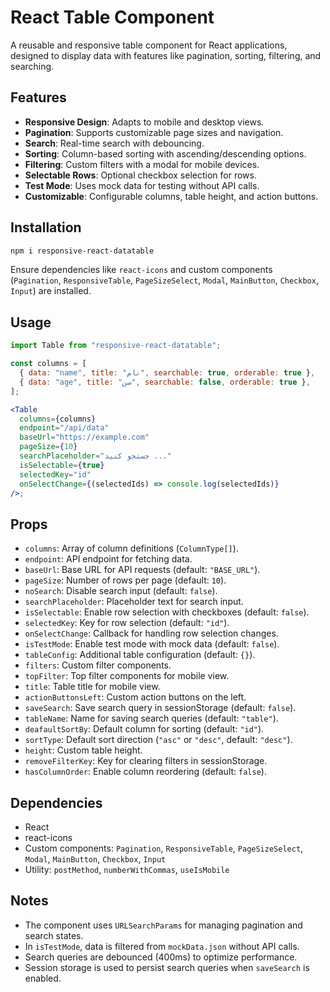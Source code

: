 # React Table Component

A reusable and responsive table component for React applications, designed to display data with features like pagination, sorting, filtering, and searching.

## Features

- **Responsive Design**: Adapts to mobile and desktop views.
- **Pagination**: Supports customizable page sizes and navigation.
- **Search**: Real-time search with debouncing.
- **Sorting**: Column-based sorting with ascending/descending options.
- **Filtering**: Custom filters with a modal for mobile devices.
- **Selectable Rows**: Optional checkbox selection for rows.
- **Test Mode**: Uses mock data for testing without API calls.
- **Customizable**: Configurable columns, table height, and action buttons.

## Installation

```bash
npm i responsive-react-datatable
```

Ensure dependencies like `react-icons` and custom components (`Pagination`, `ResponsiveTable`, `PageSizeSelect`, `Modal`, `MainButton`, `Checkbox`, `Input`) are installed.

## Usage

```jsx
import Table from "responsive-react-datatable";

const columns = [
  { data: "name", title: "نام", searchable: true, orderable: true },
  { data: "age", title: "سن", searchable: false, orderable: true },
];

<Table
  columns={columns}
  endpoint="/api/data"
  baseUrl="https://example.com"
  pageSize={10}
  searchPlaceholder="جستجو کنید ..."
  isSelectable={true}
  selectedKey="id"
  onSelectChange={(selectedIds) => console.log(selectedIds)}
/>;
```

## Props

- `columns`: Array of column definitions (`ColumnType[]`).
- `endpoint`: API endpoint for fetching data.
- `baseUrl`: Base URL for API requests (default: `"BASE_URL"`).
- `pageSize`: Number of rows per page (default: `10`).
- `noSearch`: Disable search input (default: `false`).
- `searchPlaceholder`: Placeholder text for search input.
- `isSelectable`: Enable row selection with checkboxes (default: `false`).
- `selectedKey`: Key for row selection (default: `"id"`).
- `onSelectChange`: Callback for handling row selection changes.
- `isTestMode`: Enable test mode with mock data (default: `false`).
- `tableConfig`: Additional table configuration (default: `{}`).
- `filters`: Custom filter components.
- `topFilter`: Top filter components for mobile view.
- `title`: Table title for mobile view.
- `actionButtonsLeft`: Custom action buttons on the left.
- `saveSearch`: Save search query in sessionStorage (default: `false`).
- `tableName`: Name for saving search queries (default: `"table"`).
- `deafaultSortBy`: Default column for sorting (default: `"id"`).
- `sortType`: Default sort direction (`"asc"` or `"desc"`, default: `"desc"`).
- `height`: Custom table height.
- `removeFilterKey`: Key for clearing filters in sessionStorage.
- `hasColumnOrder`: Enable column reordering (default: `false`).

## Dependencies

- React
- react-icons
- Custom components: `Pagination`, `ResponsiveTable`, `PageSizeSelect`, `Modal`, `MainButton`, `Checkbox`, `Input`
- Utility: `postMethod`, `numberWithCommas`, `useIsMobile`

## Notes

- The component uses `URLSearchParams` for managing pagination and search states.
- In `isTestMode`, data is filtered from `mockData.json` without API calls.
- Search queries are debounced (400ms) to optimize performance.
- Session storage is used to persist search queries when `saveSearch` is enabled.
